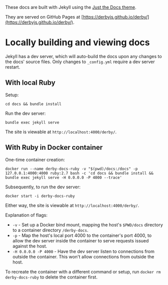 These docs are built with Jekyll using the [Just the Docs theme](https://just-the-docs.com/).

They are served on GitHub Pages at [https://derbyjs.github.io/derby/](https://derbyjs.github.io/derby/).

# Locally building and viewing docs

Jekyll has a dev server, which will auto-build the docs upon any changes to the docs' source files. Only changes to `_config.yml` require a dev server restart.

## With local Ruby

Setup:

```
cd docs && bundle install
```

Run the dev server:

```
bundle exec jekyll serve
```

The site is viewable at `http://localhost:4000/derby/`.

## With Ruby in Docker container

One-time container creation:

```
docker run --name derby-docs-ruby -v "$(pwd)/docs:/docs" -p 127.0.0.1:4000:4000 ruby:2.7 bash -c 'cd docs && bundle install && bundle exec jekyll serve -H 0.0.0.0 -P 4000 --trace'
```

Subsequently, to run the dev server:

```
docker start -i derby-docs-ruby
```

Either way, the site is viewable at `http://localhost:4000/derby/`.

Explanation of flags:
* `-v` - Set up a Docker bind mount, mapping the host's `$PWD/docs` directory to a container directory `/derby-docs`.
* `-p` - Map the host's local port 4000 to the container's port 4000, to allow the dev server inside the container to serve requests issued against the host.
* `-H 0.0.0.0 -P 4000` - Have the dev server listen to connections from outside the container. This won't allow connections from outside the host.

To recreate the container with a different command or setup, run `docker rm derby-docs-ruby` to delete the container first.
